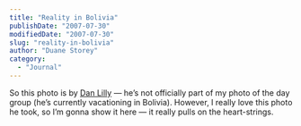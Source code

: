 ```yaml
---
title: "Reality in Bolivia"
publishDate: "2007-07-30"
modifiedDate: "2007-07-30"
slug: "reality-in-bolivia"
author: "Duane Storey"
category:
  - "Journal"
---
```


So this photo is by [Dan Lilly](http://www.flickr.com/photos/zonaboy) — he’s not officially part of my photo of the day group (he’s currently vacationing in Bolivia). However, I really love this photo he took, so I’m gonna show it here — it really pulls on the heart-strings.